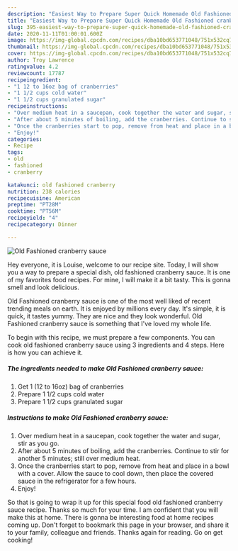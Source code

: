 ```yaml
---
description: "Easiest Way to Prepare Super Quick Homemade Old Fashioned cranberry sauce"
title: "Easiest Way to Prepare Super Quick Homemade Old Fashioned cranberry sauce"
slug: 395-easiest-way-to-prepare-super-quick-homemade-old-fashioned-cranberry-sauce
date: 2020-11-11T01:00:01.600Z
image: https://img-global.cpcdn.com/recipes/dba10bd653771048/751x532cq70/old-fashioned-cranberry-sauce-recipe-main-photo.jpg
thumbnail: https://img-global.cpcdn.com/recipes/dba10bd653771048/751x532cq70/old-fashioned-cranberry-sauce-recipe-main-photo.jpg
cover: https://img-global.cpcdn.com/recipes/dba10bd653771048/751x532cq70/old-fashioned-cranberry-sauce-recipe-main-photo.jpg
author: Troy Lawrence
ratingvalue: 4.2
reviewcount: 17787
recipeingredient:
- "1 12 to 16oz bag of cranberries"
- "1 1/2 cups cold water"
- "1 1/2 cups granulated sugar"
recipeinstructions:
- "Over medium heat in a saucepan, cook together the water and sugar, stir as you go."
- "After about 5 minutes of boiling, add the cranberries. Continue to stir for another 5 minutes; still over medium heat."
- "Once the cranberries start to pop, remove from heat and place in a bowl with a cover. Allow the sauce to cool down, then place the covered sauce in the refrigerator for a few hours."
- "Enjoy!"
categories:
- Recipe
tags:
- old
- fashioned
- cranberry

katakunci: old fashioned cranberry 
nutrition: 238 calories
recipecuisine: American
preptime: "PT28M"
cooktime: "PT56M"
recipeyield: "4"
recipecategory: Dinner

---
```



![Old Fashioned cranberry sauce](https://img-global.cpcdn.com/recipes/dba10bd653771048/751x532cq70/old-fashioned-cranberry-sauce-recipe-main-photo.jpg)

Hey everyone, it is Louise, welcome to our recipe site. Today, I will show you a way to prepare a special dish, old fashioned cranberry sauce. It is one of my favorites food recipes. For mine, I will make it a bit tasty. This is gonna smell and look delicious.



Old Fashioned cranberry sauce is one of the most well liked of recent trending meals on earth. It is enjoyed by millions every day. It's simple, it is quick, it tastes yummy. They are nice and they look wonderful. Old Fashioned cranberry sauce is something that I've loved my whole life.


To begin with this recipe, we must prepare a few components. You can cook old fashioned cranberry sauce using 3 ingredients and 4 steps. Here is how you can achieve it.

<!--inarticleads1-->

##### The ingredients needed to make Old Fashioned cranberry sauce:

1. Get 1 (12 to 16oz) bag of cranberries
1. Prepare 1 1/2 cups cold water
1. Prepare 1 1/2 cups granulated sugar




<!--inarticleads2-->

##### Instructions to make Old Fashioned cranberry sauce:

1. Over medium heat in a saucepan, cook together the water and sugar, stir as you go.
1. After about 5 minutes of boiling, add the cranberries. Continue to stir for another 5 minutes; still over medium heat.
1. Once the cranberries start to pop, remove from heat and place in a bowl with a cover. Allow the sauce to cool down, then place the covered sauce in the refrigerator for a few hours.
1. Enjoy!




So that is going to wrap it up for this special food old fashioned cranberry sauce recipe. Thanks so much for your time. I am confident that you will make this at home. There is gonna be interesting food at home recipes coming up. Don't forget to bookmark this page in your browser, and share it to your family, colleague and friends. Thanks again for reading. Go on get cooking!
